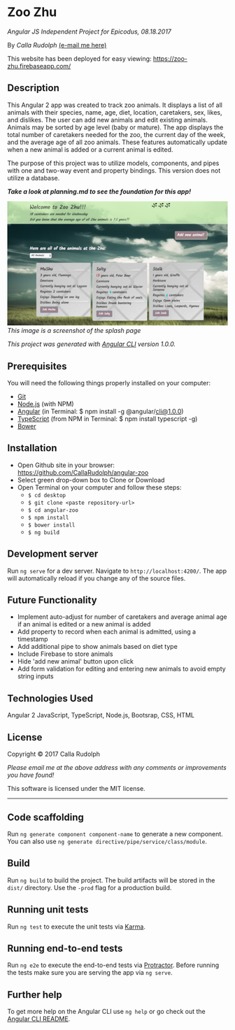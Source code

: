 # Zoo Zhu

_Angular JS Independent Project for Epicodus, 08.18.2017_

By _Calla Rudolph_ [(e-mail me here)](<mailto:callarudolph@gmail.com>)

This website has been deployed for easy viewing: https://zoo-zhu.firebaseapp.com/

## Description

This Angular 2 app was created to track zoo animals. It displays a list of all animals with their species, name, age, diet, location, caretakers, sex, likes, and dislikes. The user can add new animals and edit existing animals. Animals may be sorted by age level (baby or mature). The app displays the total number of caretakers needed for the zoo, the current day of the week, and the average age of all zoo animals. These features automatically update when a new animal is added or a current animal is edited.

The purpose of this project was to utilize models, components, and pipes with one and two-way event and property bindings. This version does not utilize a database.

_***Take a look at planning.md to see the foundation for this app!***_

![Preview of Splash Page](src/assets/img/screenshot.png)
_This image is a screenshot of the splash page_

_This project was generated with [Angular CLI](https://github.com/angular/angular-cli) version 1.0.0._

## Prerequisites

You will need the following things properly installed on your computer:
* [Git](https://git-scm.com/)
* [Node.js](https://nodejs.org/) (with NPM)
* [Angular](https://cli.angular.io/) (in Terminal: $ npm install -g @angular/cli@1.0.0)
* [TypeScript](https://www.typescriptlang.org/) (from NPM in Terminal: $ npm install typescript -g)
* [Bower](https://bower.io/)

## Installation

* Open Github site in your browser: https://github.com/CallaRudolph/angular-zoo
* Select green drop-down box to Clone or Download
* Open Terminal on your computer and follow these steps:
  * `$ cd desktop`
  * `$ git clone <paste repository-url>`
  * `$ cd angular-zoo`
  * `$ npm install`
  * `$ bower install`
  * `$ ng build`

## Development server

Run `ng serve` for a dev server. Navigate to `http://localhost:4200/`. The app will automatically reload if you change any of the source files.

## Future Functionality

* Implement auto-adjust for number of caretakers and average animal age if an animal is edited or a new animal is added
* Add property to record when each animal is admitted, using a timestamp
* Add additional pipe to show animals based on diet type
* Include Firebase to store animals
* Hide 'add new animal' button upon click
* Add form validation for editing and entering new animals to avoid empty string inputs

## Technologies Used

Angular 2 JavaScript, TypeScript, Node.js, Bootsrap, CSS, HTML

## License

Copyright &copy; 2017 Calla Rudolph

_Please email me at the above address with any comments or improvements you have found!_

This software is licensed under the MIT license.
______________________________________

## Code scaffolding

Run `ng generate component component-name` to generate a new component. You can also use `ng generate directive/pipe/service/class/module`.

## Build

Run `ng build` to build the project. The build artifacts will be stored in the `dist/` directory. Use the `-prod` flag for a production build.

## Running unit tests

Run `ng test` to execute the unit tests via [Karma](https://karma-runner.github.io).

## Running end-to-end tests

Run `ng e2e` to execute the end-to-end tests via [Protractor](http://www.protractortest.org/).
Before running the tests make sure you are serving the app via `ng serve`.

## Further help

To get more help on the Angular CLI use `ng help` or go check out the [Angular CLI README](https://github.com/angular/angular-cli/blob/master/README.md).
